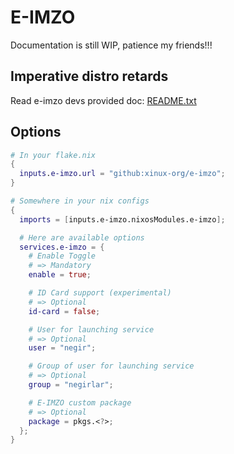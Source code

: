 # E-IMZO

Documentation is still WIP, patience my friends!!!

## Imperative distro retards

Read e-imzo devs provided doc: [README.txt](.github/guides/README.txt)

## Options

```nix
# In your flake.nix
{
  inputs.e-imzo.url = "github:xinux-org/e-imzo";
}

# Somewhere in your nix configs
{
  imports = [inputs.e-imzo.nixosModules.e-imzo];

  # Here are available options
  services.e-imzo = {
    # Enable Toggle
    # => Mandatory
    enable = true;

    # ID Card support (experimental)
    # => Optional
    id-card = false;

    # User for launching service
    # => Optional
    user = "negir";

    # Group of user for launching service
    # => Optional
    group = "negirlar";

    # E-IMZO custom package
    # => Optional
    package = pkgs.<?>;
  };
}
```
